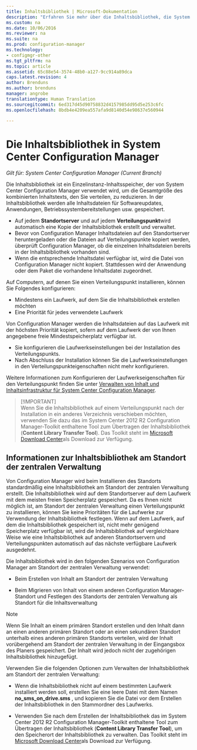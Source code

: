 ```yaml
---
title: Inhaltsbibliothek | Microsoft-Dokumentation
description: "Erfahren Sie mehr über die Inhaltsbibliothek, die System Center Configuration Manager verwendet, um die Gesamtgröße der verteilten Inhalte zu reduzieren."
ms.custom: na
ms.date: 10/06/2016
ms.reviewer: na
ms.suite: na
ms.prod: configuration-manager
ms.technology:
- configmgr-other
ms.tgt_pltfrm: na
ms.topic: article
ms.assetid: 65c88e54-3574-48b0-a127-9cc914a89dca
caps.latest.revision: 4
author: Brenduns
ms.author: brenduns
manager: angrobe
translationtype: Human Translation
ms.sourcegitcommit: 6ed317d45d90758832d4157985dd95d5e253c6fc
ms.openlocfilehash: 8bdb4e4209ea557afa9d8140d54e98637e560944

---
```

# <a name="the-content-library-in-system-center-configuration-manager"></a>Die Inhaltsbibliothek in System Center Configuration Manager

*Gilt für: System Center Configuration Manager (Current Branch)*

Die Inhaltsbibliothek ist ein Einzelinstanz-Inhaltsspeicher, der von System Center Configuration Manager verwendet wird, um die Gesamtgröße des kombinierten Inhaltstexts, den Sie verteilen, zu reduzieren. In der Inhaltsbibliothek werden alle Inhaltsdateien für Softwareupdates, Anwendungen, Betriebssystembereitstellungen usw. gespeichert.

 - Auf jedem **Standortserver** und auf jedem **Verteilungspunkt**wird automatisch eine Kopie der Inhaltsbibliothek erstellt und verwaltet.
 - Bevor von Configuration Manager Inhaltsdateien auf den Standortserver heruntergeladen oder die Dateien auf Verteilungspunkte kopiert werden, überprüft Configuration Manager, ob die einzelnen Inhaltsdateien bereits in der Inhaltsbibliothek vorhanden sind.
 - Wenn die entsprechende Inhaltsdatei verfügbar ist, wird die Datei von Configuration Manager nicht kopiert. Stattdessen wird der Anwendung oder dem Paket die vorhandene Inhaltsdatei zugeordnet.

Auf Computern, auf denen Sie einen Verteilungspunkt installieren, können Sie Folgendes konfigurieren:
- Mindestens ein Laufwerk, auf dem Sie die Inhaltsbibliothek erstellen möchten
- Eine Priorität für jedes verwendete Laufwerk

Von Configuration Manager werden die Inhaltsdateien auf das Laufwerk mit der höchsten Priorität kopiert, sofern auf dem Laufwerk der von Ihnen angegebene freie Mindestspeicherplatz verfügbar ist.
- Sie konfigurieren die Laufwerkseinstellungen bei der Installation des Verteilungspunkts.
- Nach Abschluss der Installation können Sie die Laufwerkseinstellungen in den Verteilungspunkteigenschaften nicht mehr konfigurieren.


Weitere Informationen zum Konfigurieren der Laufwerkseigenschaften für den Verteilungspunkt finden Sie unter [Verwalten von Inhalt und Inhaltsinfrastruktur für System Center Configuration Manager](../../../core/servers/deploy/configure/manage-content-and-content-infrastructure.md).  


>  [!IMPORTANT]  
>  Wenn Sie die Inhaltsbibliothek auf einem Verteilungspunkt nach der Installation in ein anderes Verzeichnis verschieben möchten, verwenden Sie dazu das im System Center 2012 R2 Configuration Manager-Toolkit enthaltene Tool zum Übertragen der Inhaltsbibliothek (**Content Library Transfer Tool**). Das Toolkit steht im [Microsoft Download Center](http://go.microsoft.com/fwlink/?LinkId=279566)als Download zur Verfügung.  

## <a name="about-the-content-library-on-the-central-administration-site"></a>Informationen zur Inhaltsbibliothek am Standort der zentralen Verwaltung  
 Von Configuration Manager wird beim Installieren des Standorts standardmäßig eine Inhaltsbibliothek am Standort der zentralen Verwaltung erstellt. Die Inhaltsbibliothek wird auf dem Standortserver auf dem Laufwerk mit dem meisten freien Speicherplatz gespeichert. Da es Ihnen nicht möglich ist, am Standort der zentralen Verwaltung einen Verteilungspunkt zu installieren, können Sie keine Prioritäten für die Laufwerke zur Verwendung der Inhaltsbibliothek festlegen. Wenn auf dem Laufwerk, auf dem die Inhaltsbibliothek gespeichert ist, nicht mehr genügend Speicherplatz verfügbar ist, wird die Inhaltsbibliothek auf vergleichbare Weise wie eine Inhaltsbibliothek auf anderen Standortservern und Verteilungspunkten automatisch auf das nächste verfügbare Laufwerk ausgedehnt.  

 Die Inhaltsbibliothek wird in den folgenden Szenarios von Configuration Manager am Standort der zentralen Verwaltung verwendet:  

-   Beim Erstellen von Inhalt am Standort der zentralen Verwaltung  

-   Beim Migrieren von Inhalt von einem anderen Configuration Manager-Standort und Festlegen des Standorts der zentralen Verwaltung als Standort für die Inhaltsverwaltung  

> [!NOTE]  
>  Wenn Sie Inhalt an einem primären Standort erstellen und den Inhalt dann an einen anderen primären Standort oder an einen sekundären Standort unterhalb eines anderen primären Standorts verteilen, wird der Inhalt vorübergehend am Standort der zentralen Verwaltung in der Eingangsbox des Planers gespeichert. Der Inhalt wird jedoch nicht der zugehörigen Inhaltsbibliothek hinzugefügt.  

 Verwenden Sie die folgenden Optionen zum Verwalten der Inhaltsbibliothek am Standort der zentralen Verwaltung:  

-   Wenn die Inhaltsbibliothek nicht auf einem bestimmten Laufwerk installiert werden soll, erstellen Sie eine leere Datei mit dem Namen **no_sms_on_drive.sms** , und kopieren Sie die Datei vor dem Erstellen der Inhaltsbibliothek in den Stammordner des Laufwerks.  

-   Verwenden Sie nach dem Erstellen der Inhaltsbibliothek das im System Center 2012 R2 Configuration Manager-Toolkit enthaltene Tool zum Übertragen der Inhaltsbibliothek (**Content Library Transfer Tool**), um den Speicherort der Inhaltsbibliothek zu verwalten. Das Toolkit steht im [Microsoft Download Center](http://go.microsoft.com/fwlink/?LinkId=279566)als Download zur Verfügung.  



<!--HONumber=Dec16_HO3-->


